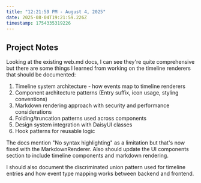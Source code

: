 ```yaml
---
title: "12:21:59 PM - August 4, 2025"
date: 2025-08-04T19:21:59.226Z
timestamp: 1754335319226
---
```


## Project Notes

Looking at the existing web.md docs, I can see they're quite comprehensive but there are some things I learned from working on the timeline renderers that should be documented:

1. Timeline system architecture - how events map to timeline renderers
2. Component architecture patterns (Entry suffix, icon usage, styling conventions)
3. Markdown rendering approach with security and performance considerations
4. Folding/truncation patterns used across components
5. Design system integration with DaisyUI classes
6. Hook patterns for reusable logic

The docs mention "No syntax highlighting" as a limitation but that's now fixed with the MarkdownRenderer. Also should update the UI components section to include timeline components and markdown rendering.

I should also document the discriminated union pattern used for timeline entries and how event type mapping works between backend and frontend.
